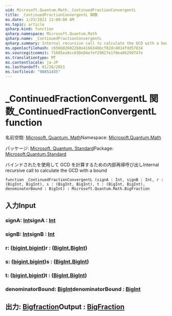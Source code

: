 ```yaml
---
uid: Microsoft.Quantum.Math._ContinuedFractionConvergentL
title: _ContinuedFractionConvergentL 関数
ms.date: 1/23/2021 12:00:00 AM
ms.topic: article
qsharp.kind: function
qsharp.namespace: Microsoft.Quantum.Math
qsharp.name: _ContinuedFractionConvergentL
qsharp.summary: Internal recursive call to calculate the GCD with a bound
ms.openlocfilehash: c656b026022b8e4166346bcf82dc4014fdd57834
ms.sourcegitcommit: 71605ea9cc630e84e7ef29027e1f0ea06299747e
ms.translationtype: MT
ms.contentlocale: ja-JP
ms.lasthandoff: 01/26/2021
ms.locfileid: "98851435"
---
```

# <a name="_continuedfractionconvergentl-function"></a><span data-ttu-id="5f8e0-102">_ContinuedFractionConvergentL 関数</span><span class="sxs-lookup"><span data-stu-id="5f8e0-102">_ContinuedFractionConvergentL function</span></span>

<span data-ttu-id="5f8e0-103">名前空間: [Microsoft. Quantum. Math](xref:Microsoft.Quantum.Math)</span><span class="sxs-lookup"><span data-stu-id="5f8e0-103">Namespace: [Microsoft.Quantum.Math](xref:Microsoft.Quantum.Math)</span></span>

<span data-ttu-id="5f8e0-104">パッケージ: [Microsoft. Quantum. Standard](https://nuget.org/packages/Microsoft.Quantum.Standard)</span><span class="sxs-lookup"><span data-stu-id="5f8e0-104">Package: [Microsoft.Quantum.Standard](https://nuget.org/packages/Microsoft.Quantum.Standard)</span></span>


<span data-ttu-id="5f8e0-105">バインドされたを使用して GCD を計算するための内部再帰呼び出し</span><span class="sxs-lookup"><span data-stu-id="5f8e0-105">Internal recursive call to calculate the GCD with a bound</span></span>

```qsharp
function _ContinuedFractionConvergentL (signA : Int, signB : Int, r : (BigInt, BigInt), s : (BigInt, BigInt), t : (BigInt, BigInt), denominatorBound : BigInt) : Microsoft.Quantum.Math.BigFraction
```


## <a name="input"></a><span data-ttu-id="5f8e0-106">入力</span><span class="sxs-lookup"><span data-stu-id="5f8e0-106">Input</span></span>

### <a name="signa--int"></a><span data-ttu-id="5f8e0-107">signA: [Int](xref:microsoft.quantum.lang-ref.int)</span><span class="sxs-lookup"><span data-stu-id="5f8e0-107">signA : [Int](xref:microsoft.quantum.lang-ref.int)</span></span>




### <a name="signb--int"></a><span data-ttu-id="5f8e0-108">signB: [Int](xref:microsoft.quantum.lang-ref.int)</span><span class="sxs-lookup"><span data-stu-id="5f8e0-108">signB : [Int](xref:microsoft.quantum.lang-ref.int)</span></span>




### <a name="r--bigintbigint"></a><span data-ttu-id="5f8e0-109">r: ([bigint](xref:microsoft.quantum.lang-ref.bigint),[bigint](xref:microsoft.quantum.lang-ref.bigint))</span><span class="sxs-lookup"><span data-stu-id="5f8e0-109">r : ([BigInt](xref:microsoft.quantum.lang-ref.bigint),[BigInt](xref:microsoft.quantum.lang-ref.bigint))</span></span>




### <a name="s--bigintbigint"></a><span data-ttu-id="5f8e0-110">s: ([bigint](xref:microsoft.quantum.lang-ref.bigint),[bigint](xref:microsoft.quantum.lang-ref.bigint))</span><span class="sxs-lookup"><span data-stu-id="5f8e0-110">s : ([BigInt](xref:microsoft.quantum.lang-ref.bigint),[BigInt](xref:microsoft.quantum.lang-ref.bigint))</span></span>




### <a name="t--bigintbigint"></a><span data-ttu-id="5f8e0-111">t: ([bigint](xref:microsoft.quantum.lang-ref.bigint),[bigint](xref:microsoft.quantum.lang-ref.bigint))</span><span class="sxs-lookup"><span data-stu-id="5f8e0-111">t : ([BigInt](xref:microsoft.quantum.lang-ref.bigint),[BigInt](xref:microsoft.quantum.lang-ref.bigint))</span></span>




### <a name="denominatorbound--bigint"></a><span data-ttu-id="5f8e0-112">denominatorBound: [BigInt](xref:microsoft.quantum.lang-ref.bigint)</span><span class="sxs-lookup"><span data-stu-id="5f8e0-112">denominatorBound : [BigInt](xref:microsoft.quantum.lang-ref.bigint)</span></span>





## <a name="output--bigfraction"></a><span data-ttu-id="5f8e0-113">出力: [Bigfraction](xref:Microsoft.Quantum.Math.BigFraction)</span><span class="sxs-lookup"><span data-stu-id="5f8e0-113">Output : [BigFraction](xref:Microsoft.Quantum.Math.BigFraction)</span></span>

